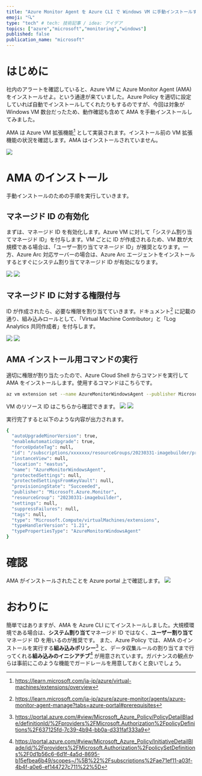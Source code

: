```yaml
---
title: "Azure Monitor Agent を Azure CLI で Windows VM に手動インストールする"
emoji: "🔍"
type: "tech" # tech: 技術記事 / idea: アイデア
topics: ["azure","microsoft","monitoring","windows"]
published: false
publication_name: "microsoft"
---
```


# はじめに
社内のアラートを確認していると、Azure VM に Azure Monitor Agent (AMA) をインストールせよ。という通達が来ていました。Azure Policy を適切に設定していれば自動でインストールしてくれたりもするのですが、今回は対象が Windows VM 数台だったため、動作確認も含めて AMA を手動インストールしてみました。

AMA は Azure VM 拡張機能[^1] として実装されます。インストール前の VM 拡張機能の状況を確認します。AMA はインストールされていません。

[^1]:https://learn.microsoft.com/ja-jp/azure/virtual-machines/extensions/overview

![](/images/20240105-azure-monitor-agent-install/01.png)

# AMA のインストール
手動インストールのための手順を実行していきます。

## マネージド ID の有効化
まずは、マネージド ID を有効化します。Azure VM に対して「システム割り当てマネージド ID」を付与します。VM ごとに ID が作成されるため、VM 数が大規模である場合は、「ユーザー割り当てマネージド ID」が推奨となります。一方、Azure Arc 対応サーバーの場合は、Azure Arc エージェントをインストールするとすぐにシステム割り当てマネージド ID が有効になります。

![](/images/20240105-azure-monitor-agent-install/02.png)
![](/images/20240105-azure-monitor-agent-install/03.png)


## マネージド ID に対する権限付与
ID が作成されたら、必要な権限を割り当てていきます。ドキュメント[^2] に記載の通り、組み込みロールとして、「Virtual Machine Contributor」と「Log Analytics 共同作成者」を付与します。

[^2]:https://learn.microsoft.com/ja-jp/azure/azure-monitor/agents/azure-monitor-agent-manage?tabs=azure-portal#prerequisites

![](/images/20240105-azure-monitor-agent-install/04.png)
![](/images/20240105-azure-monitor-agent-install/05.png)

## AMA インストール用コマンドの実行
適切に権限が割り当たったので、Azure Cloud Shell からコマンドを実行してAMA をインストールします。使用するコマンドはこちらです。

```bash
az vm extension set --name AzureMonitorWindowsAgent --publisher Microsoft.Azure.Monitor --ids <vm-resource-id> --enable-auto-upgrade true
```
VM のリソース ID はこちらから確認できます。
![](/images/20240105-azure-monitor-agent-install/06.png)
![](/images/20240105-azure-monitor-agent-install/07.png)

実行完了すると以下のような内容が出力されます。

```bash
{
  "autoUpgradeMinorVersion": true,
  "enableAutomaticUpgrade": true,
  "forceUpdateTag": null,
  "id": "/subscriptions/xxxxxxx/resourceGroups/20230331-imagebuilder/providers/Microsoft.Compute/virtualMachines/win11single/extensions/AzureMonitorWindowsAgent",
  "instanceView": null,
  "location": "eastus",
  "name": "AzureMonitorWindowsAgent",
  "protectedSettings": null,
  "protectedSettingsFromKeyVault": null,
  "provisioningState": "Succeeded",
  "publisher": "Microsoft.Azure.Monitor",
  "resourceGroup": "20230331-imagebuilder",
  "settings": null,
  "suppressFailures": null,
  "tags": null,
  "type": "Microsoft.Compute/virtualMachines/extensions",
  "typeHandlerVersion": "1.21",
  "typePropertiesType": "AzureMonitorWindowsAgent"
}
```

# 確認
AMA がインストールされたことを Azure portal 上で確認します。
![](/images/20240105-azure-monitor-agent-install/08.png)

# おわりに
簡単ではありますが、AMA を Azure CLI にてインストールしました。大規模環境である場合は、**システム割り当て**マネージド ID ではなく、**ユーザー割り当て**マネージド ID を用いるのが推奨です。
また、Azure Policy では、AMA のインストールを実行する**組み込みポリシー**[^3] と、データ収集ルールの割り当てまで行ってくれる**組み込みのイニシアチブ**[^4] が用意されています。ガバナンスの観点からは事前にこのような機能でガードレールを用意しておくと良いでしょう。
[^3]:https://portal.azure.com/#view/Microsoft_Azure_Policy/PolicyDetailBlade/definitionId/%2Fproviders%2FMicrosoft.Authorization%2FpolicyDefinitions%2F637125fd-7c39-4b94-bb0a-d331faf333a9
[^4]:https://portal.azure.com/#view/Microsoft_Azure_Policy/InitiativeDetailBlade/id/%2Fproviders%2FMicrosoft.Authorization%2FpolicySetDefinitions%2F0d1b56c6-6d1f-4a5d-8695-b15efbea6b49/scopes~/%5B%22%2Fsubscriptions%2Fae71ef11-a03f-4b4f-a0e6-ef144727c711%22%5D